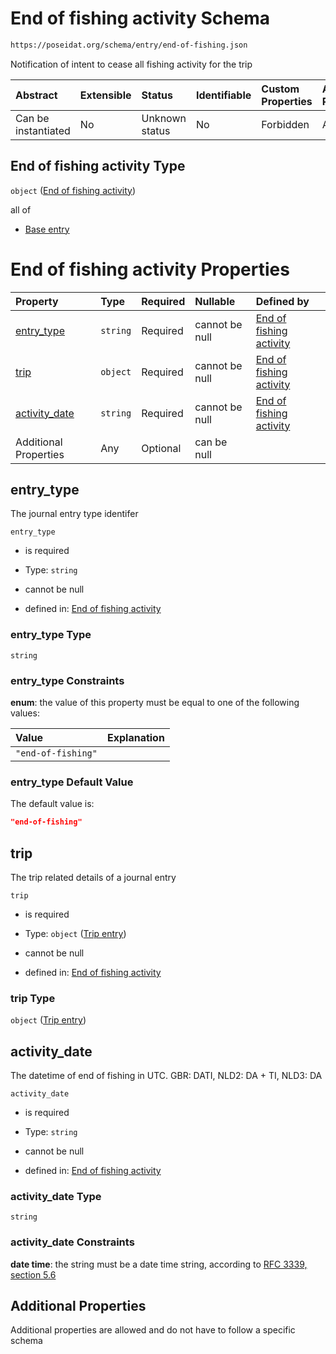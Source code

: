 # End of fishing activity Schema

```txt
https://poseidat.org/schema/entry/end-of-fishing.json
```

Notification of intent to cease all fishing activity for the trip

| Abstract            | Extensible | Status         | Identifiable | Custom Properties | Additional Properties | Access Restrictions | Defined In                                                                      |
| :------------------ | :--------- | :------------- | :----------- | :---------------- | :-------------------- | :------------------ | :------------------------------------------------------------------------------ |
| Can be instantiated | No         | Unknown status | No           | Forbidden         | Allowed               | none                | [end-of-fishing.json](schemas/entry/end-of-fishing.json "open original schema") |

## End of fishing activity Type

`object` ([End of fishing activity](end-of-fishing.md))

all of

*   [Base entry](ais-entity-allof-base-entry.md "check type definition")

# End of fishing activity Properties

| Property                        | Type     | Required | Nullable       | Defined by                                                                                                                                              |
| :------------------------------ | :------- | :------- | :------------- | :------------------------------------------------------------------------------------------------------------------------------------------------------ |
| [entry_type](#entry_type)       | `string` | Required | cannot be null | [End of fishing activity](end-of-fishing-properties-entry_type.md "https://poseidat.org/schema/entry/end-of-fishing.json#/properties/entry_type")       |
| [trip](#trip)                   | `object` | Required | cannot be null | [End of fishing activity](arrival-properties-trip-entry.md "https://poseidat.org/schema/core/trip-entry.json#/properties/trip")                         |
| [activity_date](#activity_date) | `string` | Required | cannot be null | [End of fishing activity](end-of-fishing-properties-activity_date.md "https://poseidat.org/schema/entry/end-of-fishing.json#/properties/activity_date") |
| Additional Properties           | Any      | Optional | can be null    |                                                                                                                                                         |

## entry_type

The journal entry type identifer

`entry_type`

*   is required

*   Type: `string`

*   cannot be null

*   defined in: [End of fishing activity](end-of-fishing-properties-entry_type.md "https://poseidat.org/schema/entry/end-of-fishing.json#/properties/entry_type")

### entry_type Type

`string`

### entry_type Constraints

**enum**: the value of this property must be equal to one of the following values:

| Value              | Explanation |
| :----------------- | :---------- |
| `"end-of-fishing"` |             |

### entry_type Default Value

The default value is:

```json
"end-of-fishing"
```

## trip

The trip related details of a journal entry

`trip`

*   is required

*   Type: `object` ([Trip entry](arrival-properties-trip-entry.md))

*   cannot be null

*   defined in: [End of fishing activity](arrival-properties-trip-entry.md "https://poseidat.org/schema/core/trip-entry.json#/properties/trip")

### trip Type

`object` ([Trip entry](arrival-properties-trip-entry.md))

## activity_date

The datetime of end of fishing in UTC. GBR: DATI, NLD2: DA + TI, NLD3: DA

`activity_date`

*   is required

*   Type: `string`

*   cannot be null

*   defined in: [End of fishing activity](end-of-fishing-properties-activity_date.md "https://poseidat.org/schema/entry/end-of-fishing.json#/properties/activity_date")

### activity_date Type

`string`

### activity_date Constraints

**date time**: the string must be a date time string, according to [RFC 3339, section 5.6](https://tools.ietf.org/html/rfc3339 "check the specification")

## Additional Properties

Additional properties are allowed and do not have to follow a specific schema
